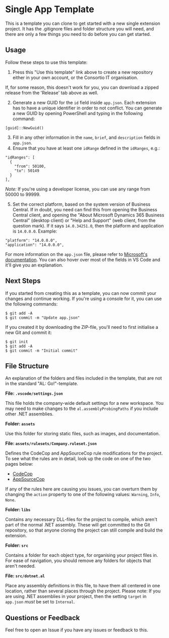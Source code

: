# Single App Template

This is a template you can clone to get started with a new single extension project. It has the .gitignore files and folder structure you will need, and there are only a few things you need to do before you can get started.

## Usage

Follow these steps to use this template:

1. Press this "Use this template" link above to create a new repository either in your own account, or the Consortio IT organisation.

If, for some reason, this doesn't work for you, you can download a zipped release from the 'Release' tab above as well.

2. Generate a new GUID for the `id` field inside `app.json`. Each extension has to have a unique identifier in order to not conflict. You can generate a new GUID by opening PowerShell and typing in the following command: 
```
[guid]::NewGuid()
```
3. Fill in any other information in the `name`, `brief`, and `description` fields in `app.json`.
4. Ensure that you have at least one `idRange` defined in the `idRanges`, e.g.:
```
"idRanges": [
  {
    "from": 50100,
    "to": 50149
  }
],
```
*Note:* If you're using a developer license, you can use any range from 50000 to 99999. 

5. Set the correct platform, based on the system version of Business Central. If in doubt, you need can find this from opening the Business Central client, and opening the "About Microsoft Dynamics 365 Business Central" (desktop client) or "Help and Support" (web client, from the question mark). If it says `14.0.34251.0`, then the platform and application is `14.0.0.0`. Example:
```
"platform": "14.0.0.0",
"application": "14.0.0.0",
```

For more information on the `app.json` file, please refer to [Microsoft's documentation](https://docs.microsoft.com/en-us/dynamics365/business-central/dev-itpro/developer/devenv-json-files#Appjson). You can also hover over most of the fields in VS Code and it'll give you an explanation.

## Next Steps
If you started from creating this as a template, you can now commit your changes and continue working. If you're using a console for it, you can use the following commands:
```
$ git add -A
$ git commit -m "Update app.json"
```

If you created it by downloading the ZIP-file, you'll need to first initialise a new Git and commit it:
```
$ git init
$ git add -A
$ git commit -m "Initial commit"
```

## File Structure
An explanation of the folders and files included in the template, that are not in the standard "AL: Go!"-template.

**File: `.vscode/settings.json`**

This file holds the company-wide default settings for a new workspace. You may need to make changes to the `al.assemblyProbingPaths` if you include other .NET assemblies.

**Folder: `assets`**

Use this folder for storing static files, such as images, and documentation.

**File: `assets/rulesets/Company.ruleset.json`**

Defines the CodeCop and AppSourceCop rule modifications for the project. To see what the rules are in detail, look up the code on one of the two pages below:
* [CodeCop](https://docs.microsoft.com/en-us/dynamics365/business-central/dev-itpro/developer/analyzers/codecop)
* [AppSourceCop](https://docs.microsoft.com/en-us/dynamics365/business-central/dev-itpro/developer/analyzers/appsourcecop)

If any of the rules here are causing you issues, you can overturn them by changing the `action` property to one of the following values: `Warning`, `Info`, `None`.

**Folder: `libs`**

Contains any necessary DLL-files for the project to compile, which aren't part of the normal .NET assembly. These will get committed to the Git repository, so that anyone cloning the project can still compile and build the extension.

**Folder: `src`**

Contains a folder for each object type, for organising your project files in. For ease of navigation, you should remove any folders for objects that aren't needed.

**File: `src/dotnet.al`**

Place any assembly definitions in this file, to have them all centered in one location, rather than several places through the project. Please note: If you are using .NET assemblies in your project, then the setting `target` in `app.json` _must_ be set to `Internal`.

## Questions or Feedback

Feel free to open an Issue if you have any issues or feedback to this.
